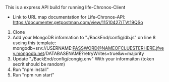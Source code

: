This is a express API build for running life-Chronos-Client

- Link to URL map documentation for Life-Chronos-API: https://documenter.getpostman.com/view/11510427/TVt19QSo

1. Clone
2. Add your MongoDB information to "./BackEnd/config/db.js" on line 8 useing this template: mongodb+srv://USERNAME:PASSWORD@NAMEOFCLUESTERHERE.jfvey.mongodb.net/DATABASENAME?retryWrites=true&w=majority
3. Update "./BackEnd/config/congig.env" With your informaiton (token secrit should be random)
4. Run "npm install"
5. Run "npm run start"
